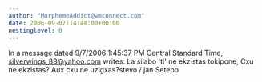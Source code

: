 ```yaml
---
author: "MorphemeAddict@wmconnect.com"
date: 2006-09-07T14:48:00+00:00
nestinglevel: 0
---
```

In a message dated 9/7/2006 1:45:37 PM Central Standard Time, [silverwings_88@yahoo.com](mailto://silverwings_88@yahoo.com) writes:
La silabo 'ti' ne ekzistas tokipone, Cxu ne ekzistas? Aux cxu ne uzigxas?stevo / jan Setepo